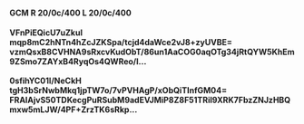 #### GCM R 20/0c/400 L 20/0c/400
**VFnPiEQicU7uZkuI**<br/>**mqp8mC2hNTn4hZcJZKSpa/tcjd4daWce2vJ8+zyUVBE=**<br/>**vzmQsxB8CVHNA9sRxcvKudObT/86un1AaCOG0aqOTg34jRtQYW5KhEm9ZSmo7ZAYxB4RyqOs4QWReo/l...**<br/><br/>
**0sfihYC01l/NeCkH**<br/>**tgH3bSrNwbMkq1jpTW7o/7vPVHAgP/xObQiTInfGM04=**<br/>**FRAIAjvS50TDKecgPuRSubM9adEVJMiP8Z8F51TRiI9XRK7FbzZNJzHBQmxw5mLJW/4PF+ZrzTK6sRkp...**